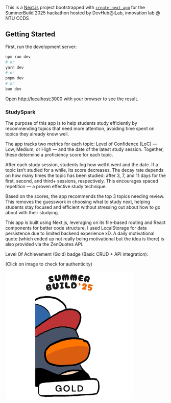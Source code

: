 This is a [Next.js](https://nextjs.org) project bootstrapped with [`create-next-app`](https://nextjs.org/docs/app/api-reference/cli/create-next-app) for the SummerBuild 2025 hackathon hosted by DevHub@iLab, innovation lab @ NTU CCDS

## Getting Started

First, run the development server:

```bash
npm run dev
# or
yarn dev
# or
pnpm dev
# or
bun dev
```

Open [http://localhost:3000](http://localhost:3000) with your browser to see the result.



### StudySpark

The purpose of this app is to help students study efficiently by recommending topics that need more attention, avoiding time spent on topics they already know well.

The app tracks two metrics for each topic: Level of Confidence (LoC) — Low, Medium, or High — and the date of the latest study session. Together, these determine a proficiency score for each topic.

After each study session, students log how well it went and the date. If a topic isn’t studied for a while, its score decreases. The decay rate depends on how many times the topic has been studied: after 3, 7, and 11 days for the first, second, and third+ sessions, respectively. This encourages spaced repetition — a proven effective study technique.

Based on the scores, the app recommends the top 3 topics needing review. This removes the guesswork in choosing what to study next, helping students stay focused and efficient without stressing out about how to go about with their studying.

This app is built using Next.js, leveraging on its file-based routing and React components for better code structure. I used LocalStorage for data persistence due to limited backend experience xD. A daily motivational quote (which ended up not really being motivational but the idea is there) is also provided via the ZenQuotes API.

Level Of Achievement (Gold) badge (Basic CRUD + API integration):

(Click on image to check for authenticity) 

[![My Logo](images/LOFA.png)](https://badgr.com/public/assertions/YFJa-Z-AQW-RG_6kfaZVgg)



